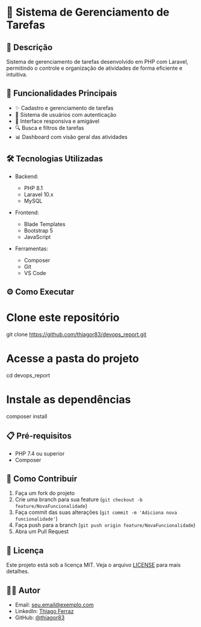 # 🚀 Sistema de Gerenciamento de Tarefas

## 📝 Descrição
Sistema de gerenciamento de tarefas desenvolvido em PHP com Laravel, permitindo o controle e organização de atividades de forma eficiente e intuitiva.

## 🎯 Funcionalidades Principais
- ✨ Cadastro e gerenciamento de tarefas
- 👥 Sistema de usuários com autenticação
- 📱 Interface responsiva e amigável
- 🔍 Busca e filtros de tarefas
- 📊 Dashboard com visão geral das atividades

## 🛠️ Tecnologias Utilizadas
- Backend:
  - PHP 8.1
  - Laravel 10.x
  - MySQL
  
- Frontend:
  - Blade Templates
  - Bootstrap 5
  - JavaScript
  
- Ferramentas:
  - Composer
  - Git
  - VS Code

## ⚙️ Como Executar

# Clone este repositório
git clone https://github.com/thiagor83/devops_report.git

# Acesse a pasta do projeto
cd devops_report

# Instale as dependências
composer install

## 📋 Pré-requisitos
- PHP 7.4 ou superior
- Composer

## 🤝 Como Contribuir
1. Faça um fork do projeto
2. Crie uma branch para sua feature (`git checkout -b feature/NovaFuncionalidade`)
3. Faça commit das suas alterações (`git commit -m 'Adiciona nova funcionalidade'`)
4. Faça push para a branch (`git push origin feature/NovaFuncionalidade`)
5. Abra um Pull Request

## 📝 Licença
Este projeto está sob a licença MIT. Veja o arquivo [LICENSE](LICENSE) para mais detalhes.

## 👨‍💻 Autor
- Email: seu.email@exemplo.com
- LinkedIn: [Thiago Ferraz](https://www.linkedin.com/in/thiago-ferraz/)
- GitHub: [@thiagor83](https://github.com/thiagor83)
